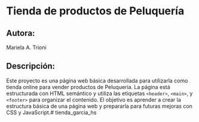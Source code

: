 
# Tienda de productos de Peluquería

## Autora: 
Mariela A. Trioni

## Descripción:
Este proyecto es una página web básica desarrollada para utilizarla como tienda online para vender productos de Peluquería.
La página está estructurada con HTML semántico y utiliza las etiquetas `<header>`, `<main>`, y `<footer>` para organizar el contenido. 
El objetivo es aprender a crear la estructura básica de una página web y prepararla para futuras mejoras con CSS y JavaScript.# tienda_garcia_hs
